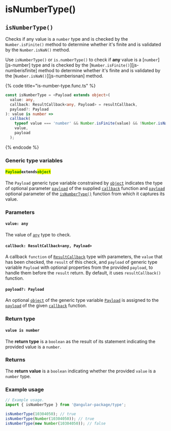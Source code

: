 # isNumberType()

## `isNumberType()`

Checks if any value is a `number` type and is checked by the `Number.isFinite()` method to determine whether it's finite and is validated by the `Number.isNaN()` method.

Use `isNumberType()` or `is.numberType()` to check if **any** value is a \[`number`]\[js-number] type and is checked by the \[`Number.isFinite()`]\[js-numberisfinite] method to determine whether it's finite and is validated by the \[`Number.isNaN()`]\[js-numberisnan] method.

{% code title="is-number-type.func.ts" %}
```typescript
const isNumberType = <Payload extends object>(
  value: any,
  callback: ResultCallback<any, Payload> = resultCallback,
  payload?: Payload
): value is number =>
  callback(
    typeof value === 'number' && Number.isFinite(value) && !Number.isNaN(value),
    value,
    payload
  );
```
{% endcode %}

### Generic type variables

#### <mark style="color:green;">**`Payload`**</mark>**`extends`**<mark style="color:green;">**`object`**</mark>

The `Payload` generic type variable constrained by [`object`](https://www.typescriptlang.org/docs/handbook/basic-types.html#object) indicates the type of optional parameter [`payload`](../types/resultcallback.md#payload-payload) of the supplied [`callback`](isnumbertype.md#callback-resultcallback-less-than-any-payload-greater-than) function and [`payload`](isnumbertype.md#payload-payload) optional parameter of the [`isNumberType()`](isnumbertype.md#isnumbertype) function from which it captures its value.

### Parameters

#### `value: any`

The value of [`any`](https://www.typescriptlang.org/docs/handbook/2/everyday-types.html#any) type to check.

#### `callback: ResultCallback<any, Payload>`

A callback `function` of [`ResultCallback`](../types/resultcallback.md) type with parameters, the `value` that has been checked, the `result` of this check, and `payload` of generic type variable `Payload` with optional properties from the provided `payload`, to handle them before the `result` return. By default, it uses `resultCallback()` function.

#### `payload?: Payload`

An optional [`object`](https://developer.mozilla.org/en-US/docs/Web/JavaScript/Reference/Global\_Objects/Object) of the generic type variable [`Payload`](isnumbertype.md#payloadextendsobject) is assigned to the [`payload`](../types/resultcallback.md#payload-payload) of the given [`callback`](isnumbertype.md#callback-resultcallback-less-than-any-payload-greater-than) function.

### Return type

#### `value is number`

The **return type** is a `boolean` as the result of its statement indicating the provided value is a `number`.

### Returns

The **return value** is a `boolean` indicating whether the provided `value` is a `number` type.

### Example usage

```typescript
// Example usage.
import { isNumberType } from '@angular-package/type';

isNumberType(10304050); // true
isNumberType(Number(10304050)); // true
isNumberType(new Number(10304050)); // false
```
